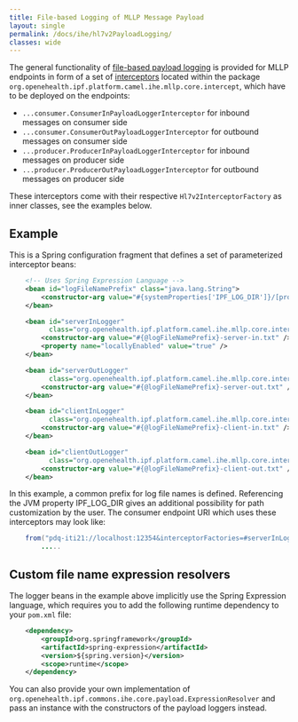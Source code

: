 ```yaml
---
title: File-based Logging of MLLP Message Payload
layout: single
permalink: /docs/ihe/hl7v2PayloadLogging/
classes: wide
---
```



The general functionality of [file-based payload logging][] is provided for MLLP endpoints 
in form of a set of [interceptors] located within the package `org.openehealth.ipf.platform.camel.ihe.mllp.core.intercept`,
which have to be deployed on the endpoints:

* `...consumer.ConsumerInPayloadLoggerInterceptor` for inbound messages on consumer side
* `...consumer.ConsumerOutPayloadLoggerInterceptor` for outbound messages on consumer side
* `...producer.ProducerInPayloadLoggerInterceptor` for inbound messages on producer side
* `...producer.ProducerOutPayloadLoggerInterceptor` for outbound messages on producer side

These interceptors come with their respective `Hl7v2InterceptorFactory` as inner classes, see the examples below.
    
## Example

This is a Spring configuration fragment that defines a set of parameterized interceptor beans:

```xml
    <!-- Uses Spring Expression Language -->
    <bean id="logFileNamePrefix" class="java.lang.String">
        <constructor-arg value="#{systemProperties['IPF_LOG_DIR']}/[processId]/[date('yyyyMMdd-HH00')]/[sequenceId]" />
    </bean>

    <bean id="serverInLogger" 
          class="org.openehealth.ipf.platform.camel.ihe.mllp.core.intercept.consumer.ConsumerInPayloadLoggerInterceptor$Factory">
        <constructor-arg value="#{@logFileNamePrefix}-server-in.txt" />
        <property name="locallyEnabled" value="true" />
    </bean>

    <bean id="serverOutLogger" 
          class="org.openehealth.ipf.platform.camel.ihe.mllp.core.intercept.consumer.ConsumerOutPayloadLoggerInterceptor$Factory">
        <constructor-arg value="#{@logFileNamePrefix}-server-out.txt" />
    </bean>

    <bean id="clientInLogger" 
          class="org.openehealth.ipf.platform.camel.ihe.mllp.core.intercept.producer.ProducerInPayloadLoggerInterceptor$Factory">
        <constructor-arg value="#{@logFileNamePrefix}-client-in.txt" />
    </bean>

    <bean id="clientOutLogger"
          class="org.openehealth.ipf.platform.camel.ihe.mllp.core.intercept.producer.ProducerOutPayloadLoggerInterceptor$Factory">
        <constructor-arg value="#{@logFileNamePrefix}-client-out.txt" />
    </bean>
```

In this example, a common prefix for log file names is defined. Referencing the JVM property IPF_LOG_DIR gives an 
additional possibility for path customization by the user. 
The consumer endpoint URI which uses these interceptors may look like:

```java
    from("pdq-iti21://localhost:12354&interceptorFactories=#serverInLogger,#serverOutLogger")
        .....
```

## Custom file name expression resolvers

The logger beans in the example above implicitly use the Spring Expression language, which requires you to add the following
runtime dependency to your `pom.xml` file:

```xml
    <dependency>
        <groupId>org.springframework</groupId>
        <artifactId>spring-expression</artifactId>
        <version>${spring.version}</version>
        <scope>runtime</scope>
    </dependency>
```

You can also provide your own implementation of `org.openehealth.ipf.commons.ihe.core.payload.ExpressionResolver` and
pass an instance with the constructors of the payload loggers instead.


[interceptors]: ../hl7v2InterceptorChain/
[file-based payload logging]: ../payloadLogging/